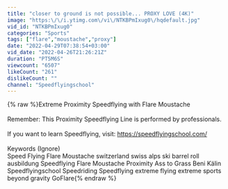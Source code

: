 ```yaml
---
title: "closer to ground is not possible... PROXY LOVE (4K)"
image: "https:\/\/i.ytimg.com\/vi\/NTKBPmIxug0\/hqdefault.jpg"
vid_id: "NTKBPmIxug0"
categories: "Sports"
tags: ["flare","moustache","proxy"]
date: "2022-04-29T07:38:54+03:00"
vid_date: "2022-04-26T21:26:21Z"
duration: "PT5M6S"
viewcount: "6507"
likeCount: "261"
dislikeCount: ""
channel: "Speedflyingschool"
---
```

{% raw %}Extreme Proximity Speedflying with Flare Moustache<br /><br />Remember: This Proximity Speedflying Line is performed by professionals. <br /><br />If you want to learn Speedflying, visit: <a rel="nofollow" target="blank" href="https://speedflyingschool.com/">https://speedflyingschool.com/</a><br /><br />Keywords (Ignore)<br />Speed Flying Flare Moustache switzerland swiss alps ski barrel roll ausbildung Speedflying Flare Moustache Proximity Ass to Grass Beni Kälin Speedflyingschool Speedriding Speedflying extreme flying extreme sports beyond gravity GoFlare{% endraw %}
